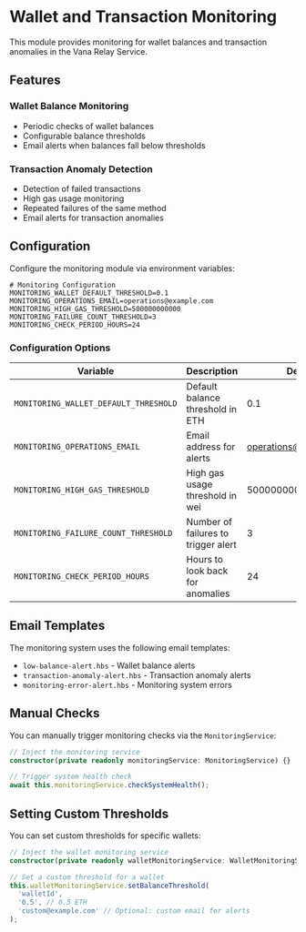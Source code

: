 # Wallet and Transaction Monitoring

This module provides monitoring for wallet balances and transaction anomalies in the Vana Relay Service.

## Features

### Wallet Balance Monitoring
- Periodic checks of wallet balances
- Configurable balance thresholds
- Email alerts when balances fall below thresholds

### Transaction Anomaly Detection
- Detection of failed transactions
- High gas usage monitoring
- Repeated failures of the same method
- Email alerts for transaction anomalies

## Configuration

Configure the monitoring module via environment variables:

```
# Monitoring Configuration
MONITORING_WALLET_DEFAULT_THRESHOLD=0.1
MONITORING_OPERATIONS_EMAIL=operations@example.com
MONITORING_HIGH_GAS_THRESHOLD=500000000000
MONITORING_FAILURE_COUNT_THRESHOLD=3
MONITORING_CHECK_PERIOD_HOURS=24
```

### Configuration Options

| Variable | Description | Default |
|----------|-------------|---------|
| `MONITORING_WALLET_DEFAULT_THRESHOLD` | Default balance threshold in ETH | 0.1 |
| `MONITORING_OPERATIONS_EMAIL` | Email address for alerts | operations@example.com |
| `MONITORING_HIGH_GAS_THRESHOLD` | High gas usage threshold in wei | 500000000000 |
| `MONITORING_FAILURE_COUNT_THRESHOLD` | Number of failures to trigger alert | 3 |
| `MONITORING_CHECK_PERIOD_HOURS` | Hours to look back for anomalies | 24 |

## Email Templates

The monitoring system uses the following email templates:
- `low-balance-alert.hbs` - Wallet balance alerts
- `transaction-anomaly-alert.hbs` - Transaction anomaly alerts
- `monitoring-error-alert.hbs` - Monitoring system errors

## Manual Checks

You can manually trigger monitoring checks via the `MonitoringService`:

```typescript
// Inject the monitoring service
constructor(private readonly monitoringService: MonitoringService) {}

// Trigger system health check
await this.monitoringService.checkSystemHealth();
```

## Setting Custom Thresholds

You can set custom thresholds for specific wallets:

```typescript
// Inject the wallet monitoring service
constructor(private readonly walletMonitoringService: WalletMonitoringService) {}

// Set a custom threshold for a wallet
this.walletMonitoringService.setBalanceThreshold(
  'walletId', 
  '0.5', // 0.5 ETH
  'custom@example.com' // Optional: custom email for alerts
);
``` 